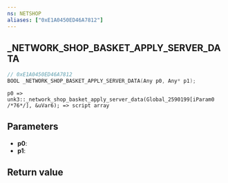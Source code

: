 ```yaml
---
ns: NETSHOP
aliases: ["0xE1A0450ED46A7812"]
---
```

## _NETWORK_SHOP_BASKET_APPLY_SERVER_DATA

```c
// 0xE1A0450ED46A7812
BOOL _NETWORK_SHOP_BASKET_APPLY_SERVER_DATA(Any p0, Any* p1);
```

```
p0 => unk3::_network_shop_basket_apply_server_data(Global_2590199[iParam0 /*76*/], &uVar6); => script array  
```

## Parameters
* **p0**: 
* **p1**: 

## Return value

